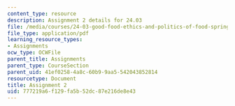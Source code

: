 ```yaml
---
content_type: resource
description: Assignment 2 details for 24.03
file: /media/courses/24-03-good-food-ethics-and-politics-of-food-spring-2017/777219a6f129fa5b52dc87e216de8e43_MIT24_03_assignment2.pdf
file_type: application/pdf
learning_resource_types:
- Assignments
ocw_type: OCWFile
parent_title: Assignments
parent_type: CourseSection
parent_uid: 41ef0258-4a8c-60b9-9aa5-542043852814
resourcetype: Document
title: Assignment 2
uid: 777219a6-f129-fa5b-52dc-87e216de8e43
---
```


